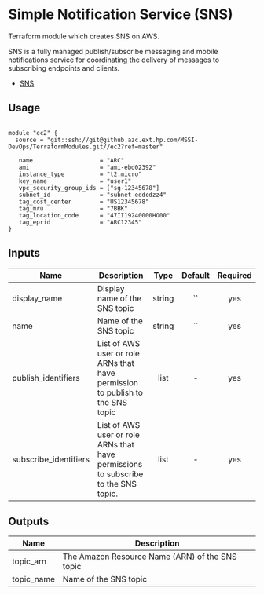 # Simple Notification Service (SNS)

Terraform module which creates SNS on AWS.

 SNS is a fully managed publish/subscribe messaging and mobile notifications service for coordinating the delivery of messages to subscribing endpoints and clients.
* [SNS](https://www.terraform.io/docs/providers/aws/r/sns_topic_policy.html)

<!-- BEGINNING OF PRE-COMMIT-TERRAFORM DOCS HOOK -->
## Usage

```hcl

module "ec2" {
  source = "git::ssh://git@github.azc.ext.hp.com/MSSI-DevOps/TerraformModules.git//ec2?ref=master"

   name                   = "ARC"
   ami                    = "ami-ebd02392"
   instance_type          = "t2.micro"
   key_name               = "user1"
   vpc_security_group_ids = ["sg-12345678"]
   subnet_id              = "subnet-eddcdzz4"
   tag_cost_center        = "US12345678"
   tag_mru                = "7BBK"
   tag_location_code      = "47II19240000HO00"
   tag_eprid              = "ARC12345"
}

```



## Inputs

| Name | Description | Type | Default | Required |
|------|-------------|:----:|:-----:|:-----:|
| display_name | Display name of the SNS topic  | string | `` | yes |
| name | Name of the SNS topic | string | `` | yes | 
| publish_identifiers | List of AWS user or role ARNs that have permission to publish to the SNS topic | list | - | yes |
| subscribe_identifiers | List of AWS user or role ARNs that have permissions to subscribe to the SNS topic. | list | - | yes |



## Outputs

| Name | Description |
|------|-------------|
| topic_arn | The Amazon Resource Name (ARN) of the SNS topic |
| topic_name | Name of the SNS topic |


<!-- END OF PRE-COMMIT-TERRAFORM DOCS HOOK -->

